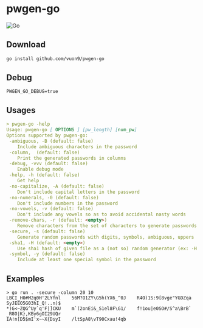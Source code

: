 # pwgen-go
![Go](https://github.com/vuon9/pwgen-go/workflows/Go/badge.svg)

## Download

```bash
go install github.com/vuon9/pwgen-go
```

## Debug

```PWGEN_GO_DEBUG=true```

## Usages

```md
> pwgen-go -help
Usage: pwgen-go [ OPTIONS ] [pw_length] [num_pw]
Options supported by pwgen-go:
 -ambiguous, -B (default: false)
    Include ambiguous characters in the password
 -column,  (default: false)
    Print the generated passwords in columns
 -debug, -vvv (default: false)
    Enable debug mode
 -help, -h (default: false)
    Get help
 -no-capitalize, -A (default: false)
    Don't include capital letters in the password
 -no-numerals, -0 (default: false)
    Don't include numbers in the password
 -no-vowels, -v (default: false)
    Don't include any vowels so as to avoid accidental nasty words
 -remove-chars, -r (default: <empty>)
    Remove characters from the set of characters to generate passwords (ex: -r <chars> or --remove-chars=<chars>)
 -secure, -s (default: false)
    Generate random passwords with digits, symbols, ambiguous, uppers
 -sha1, -H (default: <empty>)
    Use sha1 hash of given file as a (not so) random generator (ex: -H or -sha1=path/to/file[#seed])
 -symbol, -y (default: false)
    Include at least one special symbol in the password
```

## Examples

```
> go run . -secure -column 20 10
LBCI_H0#M2q0H'2LYfnl    56M?O1ZY\G5h(YX6_^0J    R4O)1S:9[8vge"YGDZqa    SyJEEO5G03hI_Q!..n)$
*)G<~ZQG^Uy`q'F|]CKU    m`(2onEi&_S1el8F\G1/    f!1ou|e0SO#/S^a\BrB`    _R8O|K},KBy6gOI29UQr
IA!n[D5$mI'x~~X{DsyI    /ltSpA8\vT90Cxau!4qb
```